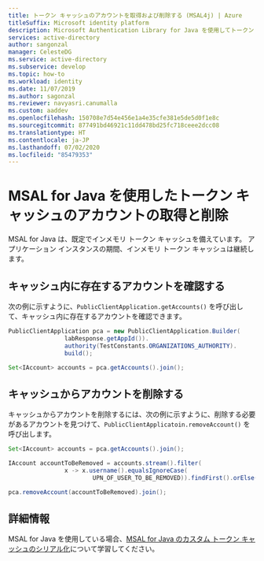 ```yaml
---
title: トークン キャッシュのアカウントを取得および削除する (MSAL4j) | Azure
titleSuffix: Microsoft identity platform
description: Microsoft Authentication Library for Java を使用してトークン キャッシュのアカウントを表示および削除する方法を確認します。
services: active-directory
author: sangonzal
manager: CelesteDG
ms.service: active-directory
ms.subservice: develop
ms.topic: how-to
ms.workload: identity
ms.date: 11/07/2019
ms.author: sagonzal
ms.reviewer: navyasri.canumalla
ms.custom: aaddev
ms.openlocfilehash: 150708e7d54e456e1a4e35cfe381e5de5d0f1e8c
ms.sourcegitcommit: 877491bd46921c11dd478bd25fc718ceee2dcc08
ms.translationtype: HT
ms.contentlocale: ja-JP
ms.lasthandoff: 07/02/2020
ms.locfileid: "85479353"
---
```

# <a name="get-and-remove-accounts-from-the-token-cache-using-msal-for-java"></a>MSAL for Java を使用したトークン キャッシュのアカウントの取得と削除

MSAL for Java は、既定でインメモリ トークン キャッシュを備えています。 アプリケーション インスタンスの期間、インメモリ トークン キャッシュは継続します。

## <a name="see-which-accounts-are-in-the-cache"></a>キャッシュ内に存在するアカウントを確認する

次の例に示すように、`PublicClientApplication.getAccounts()` を呼び出して、キャッシュ内に存在するアカウントを確認できます。

```java
PublicClientApplication pca = new PublicClientApplication.Builder(
                labResponse.getAppId()).
                authority(TestConstants.ORGANIZATIONS_AUTHORITY).
                build();

Set<IAccount> accounts = pca.getAccounts().join();
```

## <a name="remove-accounts-from-the-cache"></a>キャッシュからアカウントを削除する

キャッシュからアカウントを削除するには、次の例に示すように、削除する必要があるアカウントを見つけて、`PublicClientApplicatoin.removeAccount()` を呼び出します。

```java
Set<IAccount> accounts = pca.getAccounts().join();

IAccount accountToBeRemoved = accounts.stream().filter(
                x -> x.username().equalsIgnoreCase(
                        UPN_OF_USER_TO_BE_REMOVED)).findFirst().orElse(null);

pca.removeAccount(accountToBeRemoved).join();
```

## <a name="learn-more"></a>詳細情報

MSAL for Java を使用している場合、[MSAL for Java のカスタム トークン キャッシュのシリアル化](msal-java-token-cache-serialization.md)について学習してください。
